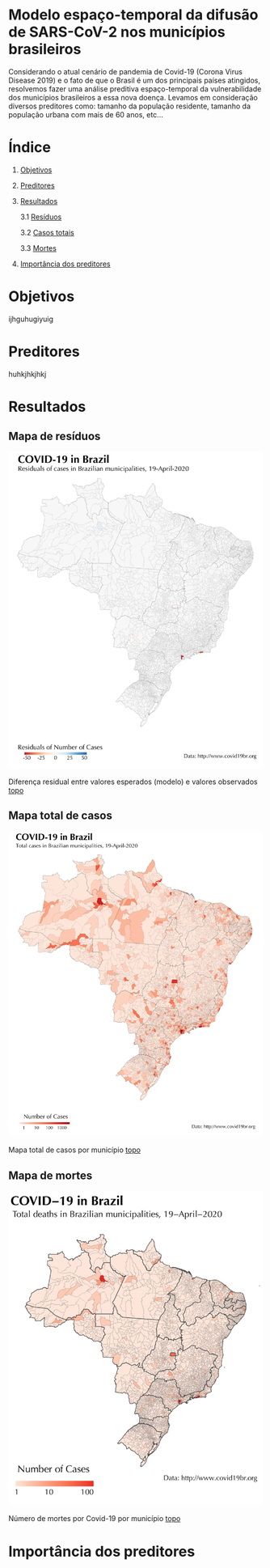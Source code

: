 # Modelo espaço-temporal da difusão de SARS-CoV-2 nos municípios brasileiros
<a name = "topo"/>
Considerando o atual cenário de pandemia de Covid-19 (Corona Virus Disease 2019) e o fato de que o Brasil é um dos principais países atingidos, resolvemos fazer uma análise preditiva espaço-temporal da vulnerabilidade dos municípios brasileiros a essa nova doença. Levamos em consideração diversos preditores como: tamanho da população residente, tamanho da população urbana com mais de 60 anos, etc...
    


# Índice

1. [Objetivos](#objetivos)

2. [Preditores](#preditores)

3. [Resultados](#resultados)

    3.1 [Resíduos](#residuos)
    
    3.2 [Casos totais](#casos_totais)
    
    3.3 [Mortes](#mortes)
    
4. [Importância dos preditores](#importancia_preditores)
    
<!--html_preserve-->
<!--

<div id="htmlwidget-4f63917e5540d4f019fb" class="leaflet html-widget" style="width:672px;height:480px;">

</div>

<script type="application/json" data-for="htmlwidget-4f63917e5540d4f019fb">{"x":{"options":{"crs":{"crsClass":"L.CRS.EPSG3857","code":null,"proj4def":null,"projectedBounds":null,"options":{}}},"calls":[{"method":"addTiles","args":["//{s}.tile.openstreetmap.org/{z}/{x}/{y}.png",null,null,{"minZoom":0,"maxZoom":18,"tileSize":256,"subdomains":"abc","errorTileUrl":"","tms":false,"noWrap":false,"zoomOffset":0,"zoomReverse":false,"opacity":1,"zIndex":1,"detectRetina":false,"attribution":"&copy; <a href=\"http://openstreetmap.org\">OpenStreetMap<\/a> contributors, <a href=\"http://creativecommons.org/licenses/by-sa/2.0/\">CC-BY-SA<\/a>"}]},{"method":"addMarkers","args":[-36.852,174.768,null,null,null,{"interactive":true,"draggable":false,"keyboard":true,"title":"","alt":"","zIndexOffset":0,"opacity":1,"riseOnHover":false,"riseOffset":250},"The birthplace of R",null,null,null,null,{"interactive":false,"permanent":false,"direction":"auto","opacity":1,"offset":[0,0],"textsize":"10px","textOnly":false,"className":"","sticky":true},null]}],"limits":{"lat":[-36.852,-36.852],"lng":[174.768,174.768]}},"evals":[],"jsHooks":[]}</script>

<!--/html_preserve-->

# Objetivos <a name= "objetivos"></a>

ijhguhugiyuig

# Preditores <a name= "preditores"></a>

  huhkjhkjhkj
  
# Resultados  <a name= "resultados"></a>

## Mapa de resíduos  <a name= "residuos"></a>
  
  ![png](images/Residuals_RdBu_centered_03-01.png)
  
   Diferença residual entre valores esperados (modelo) e valores observados [topo](#topo)

  ## Mapa total de casos  <a name= "casos_totais"></a>
  
  ![png](images/map_confirmed_03-01.png)
  
  Mapa total de casos por município [topo](#topo)
  
  ## Mapa de mortes  <a name= "mortes"></a>
  
  ![png](images/map_deaths-01.png)
   
   Número de mortes por Covid-19 por município [topo](#topo) 

# Importância dos preditores <a name = "importancia_preditores">

